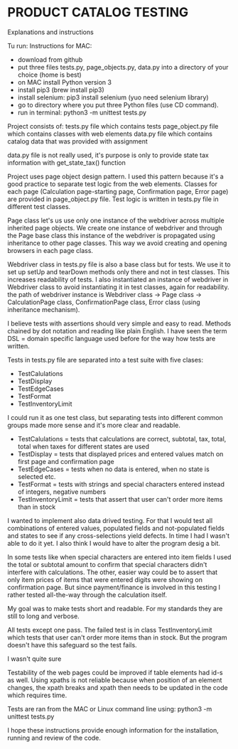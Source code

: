 PRODUCT CATALOG TESTING
=========================

Explanations and instructions

Tu run:
Instructions for MAC:
- download from github
- put three files tests.py, page_objects.py, data.py into a directory of your choice (home is best)
- on MAC install Python version 3 
- install pip3 (brew install pip3)
- install selenium: pip3 install selenium (yuo need selenium library) 
- go to directory where you put three Python files (use CD command).
- run in terminal: python3 -m unittest tests.py

Project consists of:
tests.py file which contains tests
page_object.py file which contains classes with web elements
data.py file which contains catalog data that was provided with assignment

data.py file is not really used, it's purpose is only to provide state tax information with get_state_tax() function

Project uses page object design pattern.
I used this pattern because it's a good practice to separate test logic from the web elements.
Classes for each page (Calculation page-starting page, Confirmation page, Error page) are provided in page_object.py file.
Test logic is written in tests.py file in different test classes.

Page class let's us use only one instance of the webdriver across multiple inherited page objects.
We create one instance of webdriver and through the Page base class this instance of the webdriver is propagated
using inheritance to other page classes. This way we avoid creating and opening browsers in each page class.

Webdriver class in tests.py file is also a base class but for tests. We use it to set up setUp and tearDown methods
only there and not in test classes. This increases readability of tests. I also instantiated an instance of webdriver in
Webdriver class to avoid instantiating it in test classes, again for readability.
the path of webdriver instance is Webdriver class -> Page class -> CalculationPage class, ConfirmationPage class, 
Error class (using inheritance mechanism).

I believe tests with assertions should very simple and easy to read. Methods chained by dot notation and reading like plain English.
I have seen the term DSL = domain specific language used before for the way how tests are written.

Tests in tests.py file are separated into a test suite with five clases:
- TestCalulations
- TestDisplay
- TestEdgeCases
- TestFormat
- TestInventoryLimit

I could run it as one test class, but separating tests into different common groups made more sense and it's more clear and readable.

- TestCalulations = tests that calculations are correct, subtotal, tax, total, total when taxes for different states are used
- TestDisplay = tests that displayed prices and entered values match on first page and confirmation page
- TestEdgeCases = tests when no data is entered, when no state is selected etc.
- TestFormat = tests with strings and special characters entered instead of integers, negative numbers
- TestInventoryLimit = tests that assert that user can't order more items than in stock

I wanted to implement also data drived testing. For that I would test all combinations of entered values, populated fields and 
not-populated fields and states to see if any cross-selections yield defects.
In time I had I wasn't able to do it yet. I also think I would have to alter the program desig a bit.

In some tests like when special characters are entered into item fields I used the total or subtotal amount to confirm that special 
characters didn't interfere with calculations. The other, easier way could be to assert that only item prices of items that
were entered digits were showing on confirmation page. But since payment/finance is involved in this testing I rather tested 
all-the-way through the calculation itself.

My goal was to make tests short and readable. For my standards they are still to long and verbose.

All tests except one pass. The failed test is in class TestInventoryLimit which tests that user can't
 order more items than in stock. But the program doesn't have this safeguard so the test fails.
 
I wasn't quite sure

Testability of the web pages could be improved if table elements had id-s as well.
Using xpaths is not reliable because when position of an element changes, the xpath breaks and xpath then needs 
to be updated in the code which requires time. 
 
Tests are ran from the MAC or Linux command line using: python3 -m unittest tests.py

I hope these instructions provide enough information for the installation, running and review of the code.

